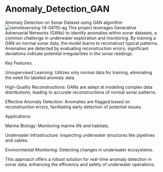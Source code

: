 # Anomaly_Detection_GAN
Anomaly Detection on Sonar Dataset using GAN algorithm
![remotesensing-14-04110-ag](https://github.com/user-attachments/assets/8ccc9069-cafb-40c5-b650-7bdcc87dac84)
This project leverages Generative Adversarial Networks (GANs) to identify anomalies within sonar datasets, a common challenge in underwater exploration and monitoring. By training a GAN on normal sonar data, the model learns to reconstruct typical patterns. Anomalies are detected by evaluating reconstruction errors; significant deviations indicate potential irregularities in the sonar readings.

Key Features:

Unsupervised Learning: Utilizes only normal data for training, eliminating the need for labeled anomaly data.

High-Quality Reconstructions: GANs are adept at modeling complex data distributions, leading to accurate reconstructions of normal sonar patterns.

Effective Anomaly Detection: Anomalies are flagged based on reconstruction errors, facilitating early detection of potential issues.

Applications:

Marine Biology: Monitoring marine life and habitats.

Underwater Infrastructure: Inspecting underwater structures like pipelines and cables.

Environmental Monitoring: Detecting changes in underwater ecosystems.

This approach offers a robust solution for real-time anomaly detection in sonar data, enhancing the efficiency and safety of underwater operations.


